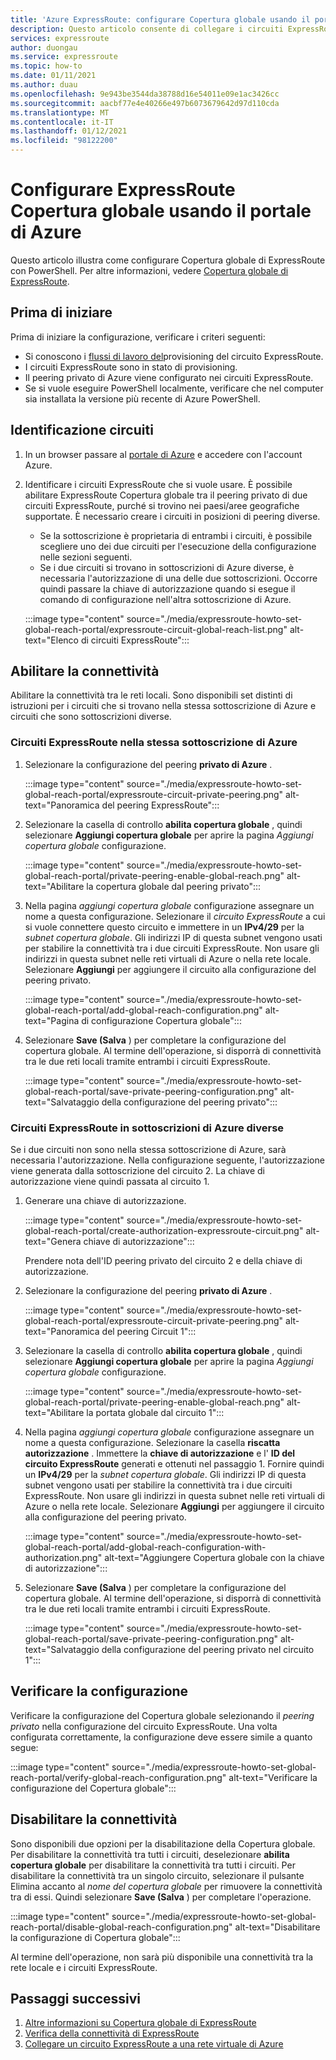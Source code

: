 ```yaml
---
title: 'Azure ExpressRoute: configurare Copertura globale usando il portale di Azure'
description: Questo articolo consente di collegare i circuiti ExpressRoute per creare una rete privata tra le reti locali e abilitare Copertura globale usando il portale di Azure.
services: expressroute
author: duongau
ms.service: expressroute
ms.topic: how-to
ms.date: 01/11/2021
ms.author: duau
ms.openlocfilehash: 9e943be3544da38788d16e54011e09e1ac3426cc
ms.sourcegitcommit: aacbf77e4e40266e497b6073679642d97d110cda
ms.translationtype: MT
ms.contentlocale: it-IT
ms.lasthandoff: 01/12/2021
ms.locfileid: "98122200"
---
```

# <a name="configure-expressroute-global-reach-using-the-azure-portal"></a>Configurare ExpressRoute Copertura globale usando il portale di Azure

Questo articolo illustra come configurare Copertura globale di ExpressRoute con PowerShell. Per altre informazioni, vedere [Copertura globale di ExpressRoute](expressroute-global-reach.md).

 ## <a name="before-you-begin"></a>Prima di iniziare

Prima di iniziare la configurazione, verificare i criteri seguenti:

* Si conoscono i [flussi di lavoro del](expressroute-workflows.md)provisioning del circuito ExpressRoute.
* I circuiti ExpressRoute sono in stato di provisioning.
* Il peering privato di Azure viene configurato nei circuiti ExpressRoute.
* Se si vuole eseguire PowerShell localmente, verificare che nel computer sia installata la versione più recente di Azure PowerShell.

## <a name="identify-circuits"></a>Identificazione circuiti

1. In un browser passare al [portale di Azure](https://portal.azure.com) e accedere con l'account Azure.

2. Identificare i circuiti ExpressRoute che si vuole usare. È possibile abilitare ExpressRoute Copertura globale tra il peering privato di due circuiti ExpressRoute, purché si trovino nei paesi/aree geografiche supportate. È necessario creare i circuiti in posizioni di peering diverse. 

   * Se la sottoscrizione è proprietaria di entrambi i circuiti, è possibile scegliere uno dei due circuiti per l'esecuzione della configurazione nelle sezioni seguenti.
   * Se i due circuiti si trovano in sottoscrizioni di Azure diverse, è necessaria l'autorizzazione di una delle due sottoscrizioni. Occorre quindi passare la chiave di autorizzazione quando si esegue il comando di configurazione nell'altra sottoscrizione di Azure.

    :::image type="content" source="./media/expressroute-howto-set-global-reach-portal/expressroute-circuit-global-reach-list.png" alt-text="Elenco di circuiti ExpressRoute":::

## <a name="enable-connectivity"></a>Abilitare la connettività

Abilitare la connettività tra le reti locali. Sono disponibili set distinti di istruzioni per i circuiti che si trovano nella stessa sottoscrizione di Azure e circuiti che sono sottoscrizioni diverse.

### <a name="expressroute-circuits-in-the-same-azure-subscription"></a>Circuiti ExpressRoute nella stessa sottoscrizione di Azure

1. Selezionare la configurazione del peering **privato di Azure** . 

    :::image type="content" source="./media/expressroute-howto-set-global-reach-portal/expressroute-circuit-private-peering.png" alt-text="Panoramica del peering ExpressRoute":::

1. Selezionare la casella di controllo **abilita copertura globale** , quindi selezionare **Aggiungi copertura globale** per aprire la pagina *Aggiungi copertura globale* configurazione.

    :::image type="content" source="./media/expressroute-howto-set-global-reach-portal/private-peering-enable-global-reach.png" alt-text="Abilitare la copertura globale dal peering privato":::

1. Nella pagina *aggiungi copertura globale* configurazione assegnare un nome a questa configurazione. Selezionare il *circuito ExpressRoute* a cui si vuole connettere questo circuito e immettere in un **IPv4/29** per la *subnet copertura globale*. Gli indirizzi IP di questa subnet vengono usati per stabilire la connettività tra i due circuiti ExpressRoute. Non usare gli indirizzi in questa subnet nelle reti virtuali di Azure o nella rete locale. Selezionare **Aggiungi** per aggiungere il circuito alla configurazione del peering privato.

    :::image type="content" source="./media/expressroute-howto-set-global-reach-portal/add-global-reach-configuration.png" alt-text="Pagina di configurazione Copertura globale":::

1. Selezionare **Save (Salva** ) per completare la configurazione del copertura globale. Al termine dell'operazione, si disporrà di connettività tra le due reti locali tramite entrambi i circuiti ExpressRoute.

    :::image type="content" source="./media/expressroute-howto-set-global-reach-portal/save-private-peering-configuration.png" alt-text="Salvataggio della configurazione del peering privato":::

### <a name="expressroute-circuits-in-different-azure-subscriptions"></a>Circuiti ExpressRoute in sottoscrizioni di Azure diverse

Se i due circuiti non sono nella stessa sottoscrizione di Azure, sarà necessaria l'autorizzazione. Nella configurazione seguente, l'autorizzazione viene generata dalla sottoscrizione del circuito 2. La chiave di autorizzazione viene quindi passata al circuito 1.

1. Generare una chiave di autorizzazione.

   :::image type="content" source="./media/expressroute-howto-set-global-reach-portal/create-authorization-expressroute-circuit.png" alt-text="Genera chiave di autorizzazione"::: 

   Prendere nota dell'ID peering privato del circuito 2 e della chiave di autorizzazione.

1. Selezionare la configurazione del peering **privato di Azure** . 

    :::image type="content" source="./media/expressroute-howto-set-global-reach-portal/expressroute-circuit-private-peering.png" alt-text="Panoramica del peering Circuit 1":::

1. Selezionare la casella di controllo **abilita copertura globale** , quindi selezionare **Aggiungi copertura globale** per aprire la pagina *Aggiungi copertura globale* configurazione.

    :::image type="content" source="./media/expressroute-howto-set-global-reach-portal/private-peering-enable-global-reach.png" alt-text="Abilitare la portata globale dal circuito 1":::

1. Nella pagina *aggiungi copertura globale* configurazione assegnare un nome a questa configurazione. Selezionare la casella **riscatta autorizzazione** . Immettere la **chiave di autorizzazione** e l' **ID del circuito ExpressRoute** generati e ottenuti nel passaggio 1. Fornire quindi un **IPv4/29** per la *subnet copertura globale*. Gli indirizzi IP di questa subnet vengono usati per stabilire la connettività tra i due circuiti ExpressRoute. Non usare gli indirizzi in questa subnet nelle reti virtuali di Azure o nella rete locale. Selezionare **Aggiungi** per aggiungere il circuito alla configurazione del peering privato.

    :::image type="content" source="./media/expressroute-howto-set-global-reach-portal/add-global-reach-configuration-with-authorization.png" alt-text="Aggiungere Copertura globale con la chiave di autorizzazione":::

1. Selezionare **Save (Salva** ) per completare la configurazione del copertura globale. Al termine dell'operazione, si disporrà di connettività tra le due reti locali tramite entrambi i circuiti ExpressRoute.

    :::image type="content" source="./media/expressroute-howto-set-global-reach-portal/save-private-peering-configuration.png" alt-text="Salvataggio della configurazione del peering privato nel circuito 1":::

## <a name="verify-the-configuration"></a>Verificare la configurazione

Verificare la configurazione del Copertura globale selezionando il *peering privato* nella configurazione del circuito ExpressRoute. Una volta configurata correttamente, la configurazione deve essere simile a quanto segue:

:::image type="content" source="./media/expressroute-howto-set-global-reach-portal/verify-global-reach-configuration.png" alt-text="Verificare la configurazione del Copertura globale":::

## <a name="disable-connectivity"></a>Disabilitare la connettività

Sono disponibili due opzioni per la disabilitazione della Copertura globale. Per disabilitare la connettività tra tutti i circuiti, deselezionare **abilita copertura globale** per disabilitare la connettività tra tutti i circuiti. Per disabilitare la connettività tra un singolo circuito, selezionare il pulsante Elimina accanto al *nome del copertura globale* per rimuovere la connettività tra di essi. Quindi selezionare **Save (Salva** ) per completare l'operazione.

:::image type="content" source="./media/expressroute-howto-set-global-reach-portal/disable-global-reach-configuration.png" alt-text="Disabilitare la configurazione di Copertura globale":::

Al termine dell'operazione, non sarà più disponibile una connettività tra la rete locale e i circuiti ExpressRoute.

## <a name="next-steps"></a>Passaggi successivi
1. [Altre informazioni su Copertura globale di ExpressRoute](expressroute-global-reach.md)
2. [Verifica della connettività di ExpressRoute](expressroute-troubleshooting-expressroute-overview.md)
3. [Collegare un circuito ExpressRoute a una rete virtuale di Azure](expressroute-howto-linkvnet-arm.md)
